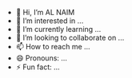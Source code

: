 - 👋 Hi, I’m AL NAIM
- 👀 I’m interested in ...
- 🌱 I’m currently learning ...
- 💞️ I’m looking to collaborate on ...
- 📫 How to reach me ...
- 😄 Pronouns: ...
- ⚡ Fun fact: ...

<!---
AL-NAIM/AL-NAIM is a ✨ special ✨ repository because its `README.md` (this file) appears on your GitHub profile.
You can click the Preview link to take a look at your changes.
--->
